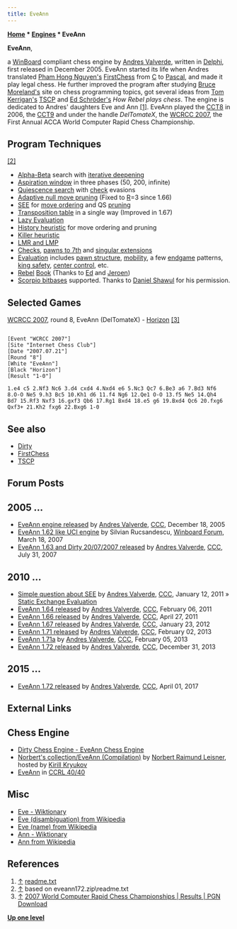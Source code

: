 ```yaml
---
title: EveAnn
---
```

**[Home](Home "Home") * [Engines](Engines "Engines") * EveAnn**

**EveAnn**,

a [WinBoard](WinBoard "WinBoard") compliant chess engine by [Andres Valverde](Andres_Valverde "Andres Valverde"), written in [Delphi](Delphi "Delphi"), first released in December 2005. EveAnn started its life when Andres translated [Pham Hong Nguyen's](Pham_Hong_Nguyen "Pham Hong Nguyen") [FirstChess](FirstChess "FirstChess") from [C](C "C") to [Pascal](Pascal "Pascal"), and made it play legal chess. He further improved the program after studying [Bruce Moreland's](Bruce_Moreland "Bruce Moreland") site on chess programming topics, got several ideas from [Tom Kerrigan's](Tom_Kerrigan "Tom Kerrigan") [TSCP](TSCP "TSCP") and [Ed Schröder's](Ed_Schroder "Ed Schroder") *How Rebel plays chess*.
The engine is dedicated to Andres' daughters Eve and Ann <a id="cite-note-1" href="#cite-ref-1">[1]</a>. EveAnn played the [CCT8](CCT8 "CCT8") in 2006, the [CCT9](CCT9 "CCT9") and under the handle *DelTomateX*, the [WCRCC 2007](WCRCC_2007 "WCRCC 2007"), the First Annual ACCA World Computer Rapid Chess Championship.

## Program Techniques

<a id="cite-note-2" href="#cite-ref-2">[2]</a>

- [Alpha-Beta](Alpha-Beta "Alpha-Beta") search with [iterative deepening](Iterative_Deepening "Iterative Deepening")
- [Aspiration window](Aspiration_Windows "Aspiration Windows") in three phases (50, 200, infinite)
- [Quiescence search](Quiescence_Search "Quiescence Search") with [check](Check "Check") evasions
- [Adaptive null move pruning](Null_Move_Pruning#AdaptiveNullMovePruning "Null Move Pruning") (Fixed to [R](Depth_Reduction_R "Depth Reduction R")=3 since 1.66)
- [SEE](Static_Exchange_Evaluation "Static Exchange Evaluation") for [move ordering](Move_Ordering "Move Ordering") and QS [pruning](Pruning "Pruning")
- [Transposition table](Transposition_Table "Transposition Table") in a single way (Improved in 1.67)
- [Lazy Evaluation](Lazy_Evaluation "Lazy Evaluation")
- [History heuristic](History_Heuristic "History Heuristic") for move ordering and pruning
- [Killer heuristic](Killer_Heuristic "Killer Heuristic")
- [LMR and LMP](Late_Move_Reductions "Late Move Reductions")
- [Checks](Check_Extensions "Check Extensions"), [pawns to 7th](Passed_Pawn_Extensions "Passed Pawn Extensions") and [singular extensions](Singular_Extensions "Singular Extensions")
- [Evaluation](Evaluation "Evaluation") includes [pawn structure](Pawn_Structure "Pawn Structure"), [mobility](Mobility "Mobility"), a few [endgame](Endgame "Endgame") patterns, [king safety](King_Safety "King Safety"), [center control](Center_Control "Center Control"), etc.
- [Rebel](Rebel "Rebel") [Book](Opening_Book "Opening Book") (Thanks to [Ed](Ed_Schroder "Ed Schroder") and [Jeroen](Jeroen_Noomen "Jeroen Noomen"))
- [Scorpio bitbases](Scorpio_Bitbases "Scorpio Bitbases") supported. Thanks to [Daniel Shawul](Daniel_Shawul "Daniel Shawul") for his permission.

## Selected Games

[WCRCC 2007](WCRCC_2007 "WCRCC 2007"), round 8, EveAnn (DelTomateX) - [Horizon](Horizon "Horizon") <a id="cite-note-3" href="#cite-ref-3">[3]</a>

```

[Event "WCRCC 2007"]
[Site "Internet Chess Club"]
[Date "2007.07.21"]
[Round "8"]
[White "EveAnn"]
[Black "Horizon"]
[Result "1-0"]

1.e4 c5 2.Nf3 Nc6 3.d4 cxd4 4.Nxd4 e6 5.Nc3 Qc7 6.Be3 a6 7.Bd3 Nf6
8.O-O Ne5 9.h3 Bc5 10.Kh1 d6 11.f4 Ng6 12.Qe1 O-O 13.f5 Ne5 14.Qh4
Bd7 15.Rf3 Nxf3 16.gxf3 Qb6 17.Rg1 Bxd4 18.e5 g6 19.Bxd4 Qc6 20.fxg6
Qxf3+ 21.Kh2 fxg6 22.Bxg6 1-0

```

## See also

- [Dirty](Dirty "Dirty")
- [FirstChess](FirstChess "FirstChess")
- [TSCP](TSCP "TSCP")

## Forum Posts

## 2005 ...

- [EveAnn engine released](https://www.stmintz.com/ccc/index.php?id=471551) by [Andres Valverde](Andres_Valverde "Andres Valverde"), [CCC](CCC "CCC"), December 18, 2005
- [EveAnn 1.62 like UCI engine](http://www.open-aurec.com/wbforum/viewtopic.php?f=2&t=6324&p=30024) by Silvian Rucsandescu, [Winboard Forum](Computer_Chess_Forums "Computer Chess Forums"), March 18, 2007
- [EveAnn 1.63 and Dirty 20/07/2007 released](http://www.talkchess.com/forum/viewtopic.php?t=15482) by [Andres Valverde](Andres_Valverde "Andres Valverde"), [CCC](CCC "CCC"), July 31, 2007

## 2010 ...

- [Simple question about SEE](http://www.talkchess.com/forum/viewtopic.php?t=37582) by [Andres Valverde](Andres_Valverde "Andres Valverde"), [CCC](CCC "CCC"), January 12, 2011 » [Static Exchange Evaluation](Static_Exchange_Evaluation "Static Exchange Evaluation")
- [EveAnn 1.64 released](http://www.talkchess.com/forum/viewtopic.php?t=37969) by [Andres Valverde](Andres_Valverde "Andres Valverde"), [CCC](CCC "CCC"), February 06, 2011
- [EveAnn 1.66 released](http://www.talkchess.com/forum/viewtopic.php?t=38899) by [Andres Valverde](Andres_Valverde "Andres Valverde"), [CCC](CCC "CCC"), April 27, 2011
- [EveAnn 1.67 released](http://www.talkchess.com/forum/viewtopic.php?t=42123) by [Andres Valverde](Andres_Valverde "Andres Valverde"), [CCC](CCC "CCC"), January 23, 2012
- [EveAnn 1.71 released](http://www.talkchess.com/forum/viewtopic.php?t=47093) by [Andres Valverde](Andres_Valverde "Andres Valverde"), [CCC](CCC "CCC"), February 02, 2013
- [EveAnn 1.71a](http://www.talkchess.com/forum/viewtopic.php?t=47135) by [Andres Valverde](Andres_Valverde "Andres Valverde"), [CCC](CCC "CCC"), February 05, 2013
- [EveAnn 1.72 released](http://www.talkchess.com/forum/viewtopic.php?t=50701) by [Andres Valverde](Andres_Valverde "Andres Valverde"), [CCC](CCC "CCC"), December 31, 2013

## 2015 ...

- [EveAnn 1.72 released](http://www.talkchess.com/forum/viewtopic.php?t=63616) by [Andres Valverde](Andres_Valverde "Andres Valverde"), [CCC](CCC "CCC"), April 01, 2017

## External Links

## Chess Engine

- [Dirty Chess Engine - EveAnn Chess Engine](http://dirtychess.com/links.php)
- [Norbert's collection/EveAnn (Compilation)](http://kirr.homeunix.org/chess/engines/Norbert%27s%20collection/EveAnn%20%28Compilation%29/) by [Norbert Raimund Leisner](Norbert_Raimund_Leisner "Norbert Raimund Leisner"), hosted by [Kirill Kryukov](Kirill_Kryukov "Kirill Kryukov")
- [EveAnn](http://www.computerchess.org.uk/ccrl/4040/cgi/compare_engines.cgi?family=EveAnn&print=Rating+list&print=Results+table&print=LOS+table&print=Ponder+hit+table&print=Eval+difference+table&print=Comopp+gamenum+table&print=Overlap+table&print=Score+with+common+opponents) in [CCRL 40/40](CCRL "CCRL")

## Misc

- [Eve - Wiktionary](https://en.wiktionary.org/wiki/Eve)
- [Eve (disambiguation) from Wikipedia](<https://en.wikipedia.org/wiki/Eve_(disambiguation)>)
- [Eve (name) from Wikipedia](<https://en.wikipedia.org/wiki/Eve_(name)>)
- [Ann - Wiktionary](https://en.wiktionary.org/wiki/Ann)
- [Ann from Wikipedia](https://en.wikipedia.org/wiki/Ann)

## References

1. <a id="cite-ref-1" href="#cite-note-1">↑</a> [readme.txt](http://webs.ono.com/a.valverde/readme.txt)
1. <a id="cite-ref-2" href="#cite-note-2">↑</a> based on eveann172.zip\\readme.txt
1. <a id="cite-ref-3" href="#cite-note-3">↑</a> [2007 World Computer Rapid Chess Championships | Results | PGN Download](http://compchess.org/2007PresResults.html)

**[Up one level](Engines "Engines")**

